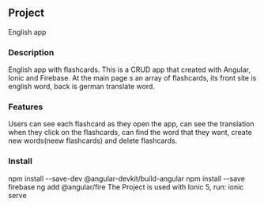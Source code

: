 ## Project

English app

### Description

English app with flashcards. This is a CRUD app that created with Angular, Ionic and Firebase. At the main page s an array of flashcards, its front site is english word, back is german translate word.

### Features

Users can see each flashcard as they open the app, can see the translation when they click on the flashcards, can find the word that they want, create new words(neew flashcards) and delete flashcards.

### Install

npm install --save-dev @angular-devkit/build-angular
npm install --save firebase
ng add @angular/fire
The Project is used with Ionic 5, run:
ionic serve
